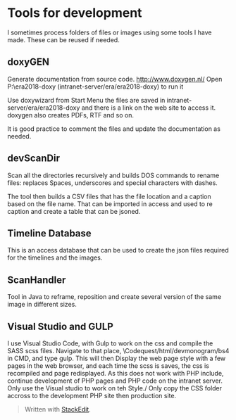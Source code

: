 ﻿# Tools for development
I sometimes process folders of files or images using some tools I have made. 
These can be reused if needed. 

## doxyGEN 
Generate documentation from source code. 
http://www.doxygen.nl/
Open P:\era2018-doxy (intranet-server/era/era2018-doxy) to run it

Use doxywizard from Start Menu
the files are saved in intranet-server/era/era2018-doxy  and there is a link on the web site to access it. 
doxygen also creates PDFs, RTF and so on. 

It is good practice to comment the files and update the documentation as needed.


## devScanDir
Scan all the directories recursively and builds DOS commands to rename files: 
replaces Spaces, underscores and special characters with dashes. 

The tool then builds a CSV files that has the file location and a caption based on the file name. That can be imported in access and used to re caption and create a table that can be jsoned. 

## Timeline Database
This is an access database that can be used to create the json files required for the timelines and the images. 

## ScanHandler
Tool in Java to reframe, reposition and create several version of the same image in different sizes. 

## Visual Studio and GULP
I use Visual Studio Code, with Gulp to work on the css and compile the SASS scss files. 
Navigate to that place, \\Codequest/html/devmonogram/bs4  in CMD, and type gulp. 
This will then 
    Display the web page style with a few pages in the web browser, 
    and each time the scss is saves, the css is recompiled and page redisplayed. 
    As this does not work with PHP include, continue development of PHP pages and PHP code on the intranet server. Only use the Visual studio to work on teh Style./ Only copy the CSS folder accross to the development PHP site then production site. 

> Written with [StackEdit](https://stackedit.io/).
